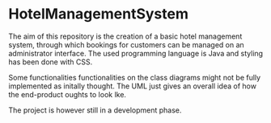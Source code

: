 # HotelManagementSystem
The aim of this repository is the creation of a basic hotel management system, through which bookings for customers can be managed on an administrator interface. 
The used programming language is Java and styling has been done with CSS. 

Some functionalities functionalities on the class diagrams might not be fully implemented as initally thought. The UML just gives an overall idea of how the end-product oughts to look lke.

The project is however still in a development phase.


